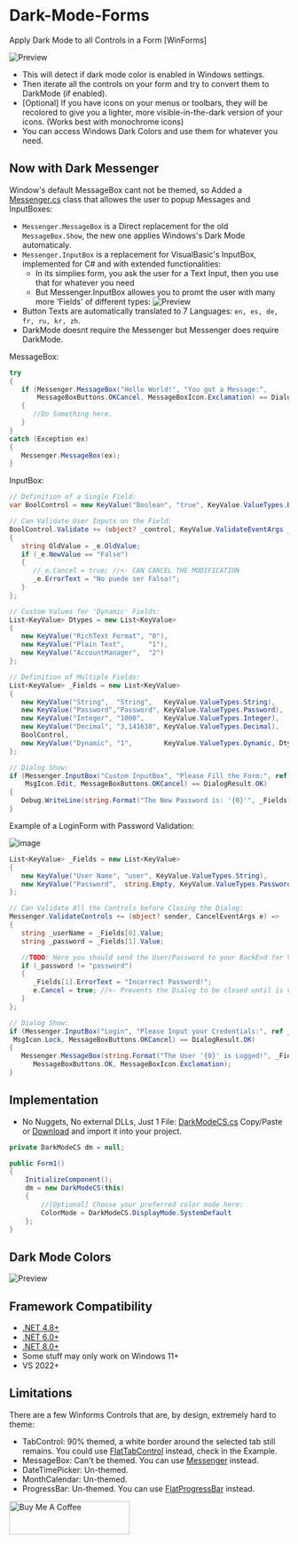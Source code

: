# Dark-Mode-Forms

Apply Dark Mode to all Controls in a Form [WinForms]

![Preview](Screenshots/DarkModeForms_01.png)

- This will detect if dark mode color is enabled in Windows settings.
- Then iterate all the controls on your form and try to convert them to DarkMode (if enabled).
- [Optional] If you have icons on your menus or toolbars, they will be recolored to give you a lighter, more visible-in-the-dark version of your icons. (Works best with monochrome icons)
- You can access Windows Dark Colors and use them for whatever you need.

## Now with Dark Messenger

Window's default MessageBox cant not be themed, so Added a [Messenger.cs](src/DarkModeForms/DarkControls/Messenger.cs) class that allowes the user to popup Messages and InputBoxes:

- ```Messenger.MessageBox``` is a Direct replacement for the old ```MessageBox.Show```, the new one applies Windows's Dark Mode automaticaly.
- ```Messenger.InputBox``` is a replacement for VisualBasic's InputBox, implemented for C# and with extended functionalities:
  - In its simplies form, you ask the user for a Text Input, then you use that for whatever you need
  - But Messenger.InputBox allowes you to promt the user with many more 'Fields' of different types:
![Preview](Screenshots/DarkMessenger.png)
- Button Texts are automatically translated to 7 Languages: ```en, es, de, fr, ru, kr, zh```.
- DarkMode doesnt require the Messenger but Messenger does require DarkMode.

MessageBox:

```csharp
try
{
   if (Messenger.MessageBox("Hello World!", "You got a Message:",
       MessageBoxButtons.OKCancel, MessageBoxIcon.Exclamation) == DialogResult.OK)
   {
      //Do Something here.
   }
}
catch (Exception ex)
{
   Messenger.MessageBox(ex);
}
```

InputBox:

```csharp
// Definition of a Single Field:
var BoolControl = new KeyValue("Boolean", "true", KeyValue.ValueTypes.Boolean);

// Can Validate User Inputs on the Field:
BoolControl.Validate += (object? _control, KeyValue.ValidateEventArgs _e) =>
{
   string OldValue = _e.OldValue;
   if (_e.NewValue == "False")
   {
      //_e.Cancel = true; //<- CAN CANCEL THE MODIFICATION
      _e.ErrorText = "No puede ser Falso!";
   }
};

// Custom Values for 'Dynamic' Fields:
List<KeyValue> Dtypes = new List<KeyValue>
{
   new KeyValue("RichText Format", "0"),
   new KeyValue("Plain Text",      "1"),
   new KeyValue("AccountManager",  "2")
};

// Definition of Multiple Fields:
List<KeyValue> _Fields = new List<KeyValue>
{
   new KeyValue("String",  "String",   KeyValue.ValueTypes.String),
   new KeyValue("Password","Password", KeyValue.ValueTypes.Password),
   new KeyValue("Integer", "1000",     KeyValue.ValueTypes.Integer),
   new KeyValue("Decimal", "3,141638", KeyValue.ValueTypes.Decimal),
   BoolControl,
   new KeyValue("Dynamic", "1",        KeyValue.ValueTypes.Dynamic, Dtypes),
};

// Dialog Show:
if (Messenger.InputBox("Custom InputBox", "Please Fill the Form:", ref _Fields,
    MsgIcon.Edit, MessageBoxButtons.OKCancel) == DialogResult.OK)
{
   Debug.WriteLine(string.Format("The New Password is: '{0}'", _Fields[0].Value));
}
```

Example of a LoginForm with Password Validation:

![image](https://github.com/BlueMystical/Dark-Mode-Forms/assets/10116951/f3350908-9a54-4ce2-8d8f-2e9b4ce2cb94)

```csharp
List<KeyValue> _Fields = new List<KeyValue>
{
   new KeyValue("User Name", "user", KeyValue.ValueTypes.String),
   new KeyValue("Password",  string.Empty, KeyValue.ValueTypes.Password)
};

// Can Validate All the Controls before Closing the Dialog:
Messenger.ValidateControls += (object? sender, CancelEventArgs e) =>
{
   string _userName = _Fields[0].Value;
   string _password = _Fields[1].Value;

   //TODO: Here you should send the User/Password to your BackEnd for Validation
   if (_password != "password")
   {
      _Fields[1].ErrorText = "Incorrect Password!";
      e.Cancel = true; //<- Prevents the Dialog to be closed until is valid
   }
};

// Dialog Show:
if (Messenger.InputBox("Login", "Please Input your Credentials:", ref _Fields,
 MsgIcon.Lock, MessageBoxButtons.OKCancel) == DialogResult.OK)
{
   Messenger.MessageBox(string.Format("The User '{0}' is Logged!", _Fields[0].Value), "Login Correct!",
      MessageBoxButtons.OK, MessageBoxIcon.Exclamation);
}
```

## Implementation

- No Nuggets, No external DLLs, Just 1 File: [DarkModeCS.cs](src/DarkModeForms/DarkModeCS.cs) Copy/Paste or [Download](https://github.com/BlueMystical/Dark-Mode-Forms/releases/latest) and import it into your project.

```csharp
private DarkModeCS dm = null;

public Form1()
{
	InitializeComponent();
	dm = new DarkModeCS(this)
	{
		//[Optional] Choose your preferred color mode here:
		ColorMode = DarkModeCS.DisplayMode.SystemDefault
	};
}
```

## Dark Mode Colors

![Preview](Screenshots/WindowsColors.png)

## Framework Compatibility

- [.NET 4.8+](https://dotnet.microsoft.com/es-es/download/dotnet-framework/net48)
- [.NET 6.0+](https://dotnet.microsoft.com/es-es/download/dotnet/6.0)
- [.NET 8.0+](https://dotnet.microsoft.com/en-us/download/dotnet/8.0)
- Some stuff may only work on Windows 11+
- VS 2022+

## Limitations

There are a few Winforms Controls that are, by design, extremely hard to theme:

- TabControl: 90% themed, a white border around the selected tab still remains.  You could use [FlatTabControl](src/DarkModeForms/DarkControls/FlatTabControl.cs) instead, check in the Example.
- MessageBox:  Can't be themed. You can use [Messenger](src/DarkModeForms/DarkControls/Messenger.cs) instead.
- DateTimePicker: Un-themed.
- MonthCalendar:  Un-themed.
- ProgressBar:    Un-themed. You can use [FlatProgressBar](src/DarkModeForms/DarkControls/FlatProgressBar.cs) instead.


<a href="https://www.buymeacoffee.com/blue.mystic" target="_blank"><img src="https://cdn.buymeacoffee.com/buttons/v2/default-blue.png" alt="Buy Me A Coffee" style="height: 60px !important;width: 217px !important;" ></a>
